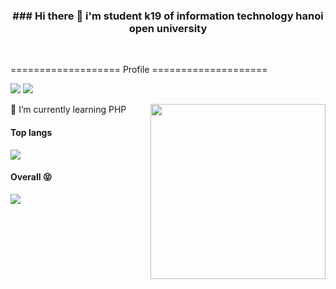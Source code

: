<h3 align="center"> ### Hi there 👋 i'm student k19 of information technology hanoi open university </h3>
<br>

=================== Profile ====================

[![](https://img.shields.io/badge/Gmail-ngocbao0891@gmail.com-green)](mailto:ngocbao0891@gmail.com)
[![](https://img.shields.io/badge/Facebook-Ngoc_Bao-orange)](https://www.facebook.com/baobao080901/)

<img align='right' src="https://media.giphy.com/media/M9gbBd9nbDrOTu1Mqx/giphy.gif" width="280">


🌱 I’m currently learning PHP
<br>
<h4 align="left">Top langs</h4>
<p align="left"><img src="https://github-readme-stats.vercel.app/api/top-langs/?username=ngocbao1512&langs_count=10&theme=tokyonight&layout=compact" /></p>

<h4 align="left">Overall 😝</h4>

<p align="left"><img src="https://github-readme-stats.vercel.app/api?username=ngocbao1512&show_icons=true&theme=synthwave" /></p>




